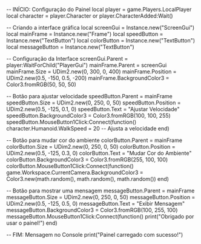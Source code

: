 -- INÍCIO: Configuração do Painel
local player = game.Players.LocalPlayer
local character = player.Character or player.CharacterAdded:Wait()

-- Criando a interface gráfica
local screenGui = Instance.new("ScreenGui")
local mainFrame = Instance.new("Frame")
local speedButton = Instance.new("TextButton")
local colorButton = Instance.new("TextButton")
local messageButton = Instance.new("TextButton")

-- Configuração da Interface
screenGui.Parent = player:WaitForChild("PlayerGui")
mainFrame.Parent = screenGui
mainFrame.Size = UDim2.new(0, 300, 0, 400)
mainFrame.Position = UDim2.new(0.5, -150, 0.5, -200)
mainFrame.BackgroundColor3 = Color3.fromRGB(50, 50, 50)

-- Botão para ajustar velocidade
speedButton.Parent = mainFrame
speedButton.Size = UDim2.new(0, 250, 0, 50)
speedButton.Position = UDim2.new(0.5, -125, 0.1, 0)
speedButton.Text = "Ajustar Velocidade"
speedButton.BackgroundColor3 = Color3.fromRGB(100, 100, 255)
speedButton.MouseButton1Click:Connect(function()
    character.Humanoid.WalkSpeed = 20 -- Ajusta a velocidade
end)

-- Botão para mudar cor do ambiente
colorButton.Parent = mainFrame
colorButton.Size = UDim2.new(0, 250, 0, 50)
colorButton.Position = UDim2.new(0.5, -125, 0.3, 0)
colorButton.Text = "Mudar Cor do Ambiente"
colorButton.BackgroundColor3 = Color3.fromRGB(255, 100, 100)
colorButton.MouseButton1Click:Connect(function()
    game.Workspace.CurrentCamera.BackgroundColor3 = Color3.new(math.random(), math.random(), math.random())
end)

-- Botão para mostrar uma mensagem
messageButton.Parent = mainFrame
messageButton.Size = UDim2.new(0, 250, 0, 50)
messageButton.Position = UDim2.new(0.5, -125, 0.5, 0)
messageButton.Text = "Exibir Mensagem"
messageButton.BackgroundColor3 = Color3.fromRGB(100, 255, 100)
messageButton.MouseButton1Click:Connect(function()
    print("Obrigado por usar o painel!")
end)

-- FIM: Mensagem no Console
print("Painel carregado com sucesso!")
